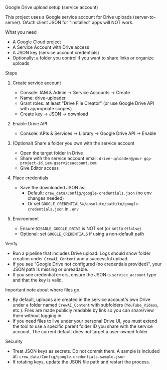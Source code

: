 Google Drive upload setup (service account)

This project uses a Google service account for Drive uploads (server-to-server). OAuth client JSON for "installed" apps will NOT work.

What you need

- A Google Cloud project
- A Service Account with Drive access
- A JSON key (service account credentials)
- Optionally: a folder you control if you want to share links or organize uploads

Steps

1. Create service account
   - Console: IAM & Admin → Service Accounts → Create
   - Name: drive-uploader
   - Grant roles: at least "Drive File Creator" (or use Google Drive API with appropriate scopes)
   - Create key → JSON → download

1. Enable Drive API
   - Console: APIs & Services → Library → Google Drive API → Enable

1. (Optional) Share a folder you own with the service account
   - Open the target folder in Drive
   - Share with the service account email: `drive-uploader@your-gcp-project-id.iam.gserviceaccount.com`
   - Give Editor access

1. Place credentials
   - Save the downloaded JSON as:
     - Default: `crew_data/Config/google-credentials.json` (no env changes needed)
     - Or set `GOOGLE_CREDENTIALS=/absolute/path/to/google-credentials.json` in `.env`

1. Environment
   - Ensure `DISABLE_GOOGLE_DRIVE` is NOT set (or set to `0`/`false`)
   - Optional: set `GOOGLE_CREDENTIALS` if using a non-default path

Verify

- Run a pipeline that includes Drive upload. Logs should show folder creation under `CrewAI_Content` and a successful upload.
- If you see "Google Drive not configured (no credentials provided)", your JSON path is missing or unreadable.
- If you see credential errors, ensure the JSON is `service_account` type and that the key is valid.

Important note about where files go

- By default, uploads are created in the service account's own Drive under a folder named `CrewAI_Content` with subfolders (`YouTube_Videos`, etc.). Files are made publicly readable by link so you can share/view them without logging in.
- If you need files to live under your personal Drive UI, you must extend the tool to use a specific parent folder ID you share with the service account. The current default does not target a user-owned folder.

Security

- Treat JSON keys as secrets. Do not commit them. A sample is included at: `crew_data/Config/google-credentials.sample.json`
- If rotating keys, update the JSON file path and restart the process.
